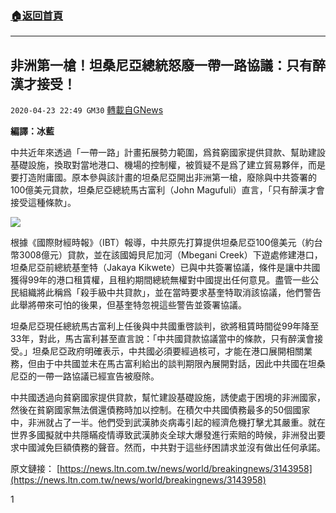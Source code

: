 ###  [:house:返回首頁](https://github.com/ourhimalayas/txt)
---

## 非洲第一槍！坦桑尼亞總統怒廢一帶一路協議：只有醉漢才接受！
`2020-04-23 22:49 GM30` [轉載自GNews](https://gnews.org/zh-hant/183010/)

**編譯：冰藍**

中共近年來透過「一帶一路」計畫拓展勢力範圍，爲貧窮國家提供貸款、幫助建設基礎設施，換取對當地港口、機場的控制權，被質疑不是爲了建立貿易夥伴，而是要打造附庸國。原本參與該計畫的坦桑尼亞開出非洲第一槍，廢除與中共簽署的100億美元貸款，坦桑尼亞總統馬古富利（John Magufuli）直言，「只有醉漢才會接受這種條款」。

![](https://s3.amazonaws.com/gnews-media-offload/wp-content/uploads/2020/04/23224737/image0-159.jpg)

根據《國際財經時報》（IBT）報導，中共原先打算提供坦桑尼亞100億美元（約台幣3008億元）貸款，並在該國姆貝尼加河（Mbegani Creek）下遊處修建港口，坦桑尼亞前總統基奎特（Jakaya Kikwete）已與中共簽署協議，條件是讓中共國獲得99年的港口租賃權，且租約期​​間總統無權對中國提出任何意見。盡管一些公民組織將此稱爲「殺手級中共貸款」，並在當時要求基奎特取消該協議，他們警告此舉將帶來可怕的後果，但基奎特忽視這些警告並簽署協議。

坦桑尼亞現任總統馬古富利上任後與中共國重啓談判，欲將租賃時間從99年降至33年，對此，馬古富利甚至直言說：「中共國貸款協議當中的條款，只有醉漢會接受。」坦桑尼亞政府明確表示，中共國必須要經過核可，才能在港口展開相關業務，但由于中共國並未在馬古富利給出的談判期限內展開對話，因此中共國在坦桑尼亞的一帶一路協議已經宣告被廢除。

中共國透過向貧窮國家提供貸款，幫忙建設基礎設施，誘使處于困境的非洲國家，然後在貧窮國家無法償還債務時加以控制。在積欠中共國債務最多的50個國家中，非洲就占了一半。他們受到武漢肺炎病毒引起的經濟危機打擊尤其嚴重。就在世界多國擬就中共隱瞞疫情導致武漢肺炎全球大爆發進行索賠的時候，非洲發出要求中國減免巨額債務的聲音。然而，中共對于這些纾困請求並沒有做出任何承諾。

原文鏈接： [https://news.ltn.com.tw/news/world/breakingnews/3143958](https://news.ltn.com.tw/news/world/breakingnews/3143958)

1
